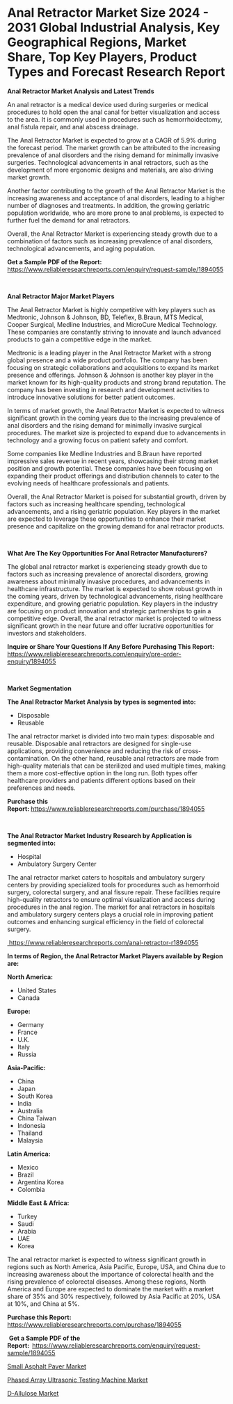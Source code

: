 <p><h1>Anal Retractor Market Size 2024 - 2031 Global Industrial Analysis, Key Geographical Regions, Market Share, Top Key Players, Product Types and Forecast Research Report</h1></p><p><strong>Anal Retractor Market Analysis and Latest Trends</strong></p>
<p><p>An anal retractor is a medical device used during surgeries or medical procedures to hold open the anal canal for better visualization and access to the area. It is commonly used in procedures such as hemorrhoidectomy, anal fistula repair, and anal abscess drainage.</p><p>The Anal Retractor Market is expected to grow at a CAGR of 5.9% during the forecast period. The market growth can be attributed to the increasing prevalence of anal disorders and the rising demand for minimally invasive surgeries. Technological advancements in anal retractors, such as the development of more ergonomic designs and materials, are also driving market growth.</p><p>Another factor contributing to the growth of the Anal Retractor Market is the increasing awareness and acceptance of anal disorders, leading to a higher number of diagnoses and treatments. In addition, the growing geriatric population worldwide, who are more prone to anal problems, is expected to further fuel the demand for anal retractors.</p><p>Overall, the Anal Retractor Market is experiencing steady growth due to a combination of factors such as increasing prevalence of anal disorders, technological advancements, and aging population.</p></p>
<p><strong>Get a Sample PDF of the Report:&nbsp;</strong> <a href="https://www.reliableresearchreports.com/enquiry/request-sample/1894055">https://www.reliableresearchreports.com/enquiry/request-sample/1894055</a></p>
<p>&nbsp;</p>
<p><strong>Anal Retractor Major Market Players</strong></p>
<p><p>The Anal Retractor Market is highly competitive with key players such as Medtronic, Johnson & Johnson, BD, Teleflex, B.Braun, MTS Medical, Cooper Surgical, Medline Industries, and MicroCure Medical Technology. These companies are constantly striving to innovate and launch advanced products to gain a competitive edge in the market.</p><p>Medtronic is a leading player in the Anal Retractor Market with a strong global presence and a wide product portfolio. The company has been focusing on strategic collaborations and acquisitions to expand its market presence and offerings. Johnson & Johnson is another key player in the market known for its high-quality products and strong brand reputation. The company has been investing in research and development activities to introduce innovative solutions for better patient outcomes.</p><p>In terms of market growth, the Anal Retractor Market is expected to witness significant growth in the coming years due to the increasing prevalence of anal disorders and the rising demand for minimally invasive surgical procedures. The market size is projected to expand due to advancements in technology and a growing focus on patient safety and comfort.</p><p>Some companies like Medline Industries and B.Braun have reported impressive sales revenue in recent years, showcasing their strong market position and growth potential. These companies have been focusing on expanding their product offerings and distribution channels to cater to the evolving needs of healthcare professionals and patients.</p><p>Overall, the Anal Retractor Market is poised for substantial growth, driven by factors such as increasing healthcare spending, technological advancements, and a rising geriatric population. Key players in the market are expected to leverage these opportunities to enhance their market presence and capitalize on the growing demand for anal retractor products.</p></p>
<p>&nbsp;</p>
<p><strong>What Are The Key Opportunities For Anal Retractor Manufacturers?</strong></p>
<p><p>The global anal retractor market is experiencing steady growth due to factors such as increasing prevalence of anorectal disorders, growing awareness about minimally invasive procedures, and advancements in healthcare infrastructure. The market is expected to show robust growth in the coming years, driven by technological advancements, rising healthcare expenditure, and growing geriatric population. Key players in the industry are focusing on product innovation and strategic partnerships to gain a competitive edge. Overall, the anal retractor market is projected to witness significant growth in the near future and offer lucrative opportunities for investors and stakeholders.</p></p>
<p><strong>Inquire or Share Your Questions If Any Before Purchasing This Report:</strong> <a href="https://www.reliableresearchreports.com/enquiry/pre-order-enquiry/1894055">https://www.reliableresearchreports.com/enquiry/pre-order-enquiry/1894055</a></p>
<p>&nbsp;</p>
<p><strong>Market Segmentation</strong></p>
<p><strong>The Anal Retractor Market Analysis by types is segmented into:</strong></p>
<p><ul><li>Disposable</li><li>Reusable</li></ul></p>
<p><p>The anal retractor market is divided into two main types: disposable and reusable. Disposable anal retractors are designed for single-use applications, providing convenience and reducing the risk of cross-contamination. On the other hand, reusable anal retractors are made from high-quality materials that can be sterilized and used multiple times, making them a more cost-effective option in the long run. Both types offer healthcare providers and patients different options based on their preferences and needs.</p></p>
<p><strong>Purchase this Report:&nbsp;</strong><a href="https://www.reliableresearchreports.com/purchase/1894055">https://www.reliableresearchreports.com/purchase/1894055</a></p>
<p>&nbsp;</p>
<p><strong>The Anal Retractor Market Industry Research by Application is segmented into:</strong></p>
<p><ul><li>Hospital</li><li>Ambulatory Surgery Center</li></ul></p>
<p><p>The anal retractor market caters to hospitals and ambulatory surgery centers by providing specialized tools for procedures such as hemorrhoid surgery, colorectal surgery, and anal fissure repair. These facilities require high-quality retractors to ensure optimal visualization and access during procedures in the anal region. The market for anal retractors in hospitals and ambulatory surgery centers plays a crucial role in improving patient outcomes and enhancing surgical efficiency in the field of colorectal surgery.</p></p>
<p><a href="https://www.reliableresearchreports.com/anal-retractor-r1894055">&nbsp;https://www.reliableresearchreports.com/anal-retractor-r1894055</a></p>
<p><strong>In terms of Region, the Anal Retractor Market Players available by Region are:</strong></p>
<p>
    <p> <strong> North America: </strong>
        <ul>
            <li>United States</li>
            <li>Canada</li>
        </ul>
        </p> 
    <p> <strong> Europe: </strong>
        <ul>
            <li>Germany</li>
            <li>France</li>
            <li>U.K.</li>
            <li>Italy</li>
            <li>Russia</li>
        </ul>
        </p> 
    <p> <strong> Asia-Pacific: </strong>
        <ul>
            <li>China</li>
            <li>Japan</li>
            <li>South Korea</li>
            <li>India</li>
            <li>Australia</li>
            <li>China Taiwan</li>
            <li>Indonesia</li>
            <li>Thailand</li>
            <li>Malaysia</li>
        </ul>
        </p> 
    <p> <strong> Latin America: </strong>
        <ul>
            <li>Mexico</li>
            <li>Brazil</li>
            <li>Argentina Korea</li>
            <li>Colombia</li>
        </ul>
        </p> 
    <p> <strong> Middle East & Africa: </strong>
        <ul>
            <li>Turkey</li>
            <li>Saudi</li>
            <li>Arabia</li>
            <li>UAE</li>
            <li>Korea</li>
        </ul>
    </p>
    </p>
<p><p>The anal retractor market is expected to witness significant growth in regions such as North America, Asia Pacific, Europe, USA, and China due to increasing awareness about the importance of colorectal health and the rising prevalence of colorectal diseases. Among these regions, North America and Europe are expected to dominate the market with a market share of 35% and 30% respectively, followed by Asia Pacific at 20%, USA at 10%, and China at 5%.</p></p>
<p><strong>Purchase this Report: </strong><a href="https://www.reliableresearchreports.com/purchase/1894055">https://www.reliableresearchreports.com/purchase/1894055</a></p>
<p>&nbsp;<strong>Get a Sample PDF of the Report:&nbsp;&nbsp;</strong><a href="https://www.reliableresearchreports.com/enquiry/request-sample/1894055">https://www.reliableresearchreports.com/enquiry/request-sample/1894055</a></p>
<p><strong></strong></p>
<p><p><a href="https://www.linkedin.com/pulse/small-asphalt-paver-market-size-trends-complete-industry-overview-dmd8e?trackingId=L2lvF5gfwOLMH7oRUMufPw%3D%3D">Small Asphalt Paver Market</a></p><p><a href="https://www.linkedin.com/pulse/phased-array-ultrasonic-testing-machine-market-furnishes-information-ycaje?trackingId=jaSdpvDD1XFxwNL5CFEwbQ%3D%3D">Phased Array Ultrasonic Testing Machine Market</a></p><p><a href="https://issuu.com/reportprime-2/docs/d-allulose-market-size-2030.pptx">D-Allulose Market</a></p></p>